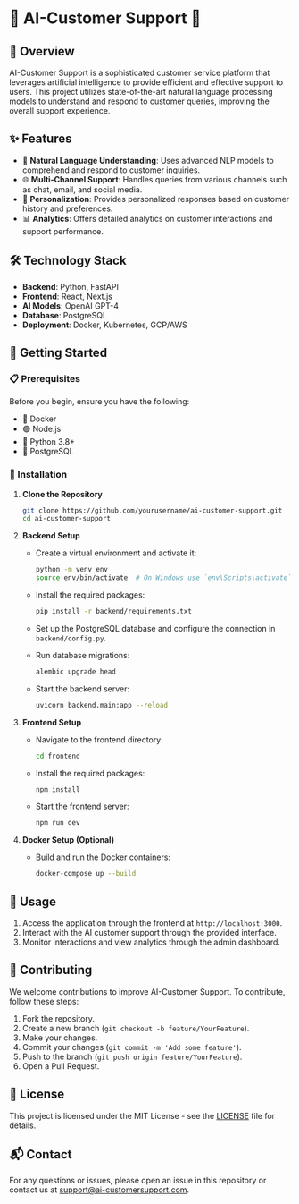 # 🎉 AI-Customer Support 🚀

## 🌟 Overview

AI-Customer Support is a sophisticated customer service platform that leverages artificial intelligence to provide efficient and effective support to users. This project utilizes state-of-the-art natural language processing models to understand and respond to customer queries, improving the overall support experience.

## ✨ Features

- 🧠 **Natural Language Understanding**: Uses advanced NLP models to comprehend and respond to customer inquiries.
- 🌐 **Multi-Channel Support**: Handles queries from various channels such as chat, email, and social media.
- 🎯 **Personalization**: Provides personalized responses based on customer history and preferences.
- 📊 **Analytics**: Offers detailed analytics on customer interactions and support performance.

## 🛠️ Technology Stack

- **Backend**: Python, FastAPI
- **Frontend**: React, Next.js
- **AI Models**: OpenAI GPT-4
- **Database**: PostgreSQL
- **Deployment**: Docker, Kubernetes, GCP/AWS

## 🚀 Getting Started

### 📋 Prerequisites

Before you begin, ensure you have the following:

- 🐳 Docker
- 🟢 Node.js
- 🐍 Python 3.8+
- 🐘 PostgreSQL

### 🔧 Installation

1. **Clone the Repository**

    ```sh
    git clone https://github.com/yourusername/ai-customer-support.git
    cd ai-customer-support
    ```

2. **Backend Setup**

    - Create a virtual environment and activate it:

        ```sh
        python -m venv env
        source env/bin/activate  # On Windows use `env\Scripts\activate`
        ```

    - Install the required packages:

        ```sh
        pip install -r backend/requirements.txt
        ```

    - Set up the PostgreSQL database and configure the connection in `backend/config.py`.

    - Run database migrations:

        ```sh
        alembic upgrade head
        ```

    - Start the backend server:

        ```sh
        uvicorn backend.main:app --reload
        ```

3. **Frontend Setup**

    - Navigate to the frontend directory:

        ```sh
        cd frontend
        ```

    - Install the required packages:

        ```sh
        npm install
        ```

    - Start the frontend server:

        ```sh
        npm run dev
        ```

4. **Docker Setup (Optional)**

    - Build and run the Docker containers:

        ```sh
        docker-compose up --build
        ```

## 🎉 Usage

1. Access the application through the frontend at `http://localhost:3000`.
2. Interact with the AI customer support through the provided interface.
3. Monitor interactions and view analytics through the admin dashboard.

## 🤝 Contributing

We welcome contributions to improve AI-Customer Support. To contribute, follow these steps:

1. Fork the repository.
2. Create a new branch (`git checkout -b feature/YourFeature`).
3. Make your changes.
4. Commit your changes (`git commit -m 'Add some feature'`).
5. Push to the branch (`git push origin feature/YourFeature`).
6. Open a Pull Request.

## 📄 License

This project is licensed under the MIT License - see the [LICENSE](LICENSE) file for details.

## 📬 Contact

For any questions or issues, please open an issue in this repository or contact us at support@ai-customersupport.com.

